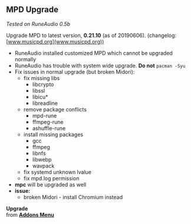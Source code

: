 MPD Upgrade
---
_Tested on RuneAudio 0.5b_

Upgrade MPD to latest version, **0.21.10** (as of 20190606). (changelog: [www.musicpd.org](www.musicpd.org))
- RuneAudio installed customized MPD which cannot be upgraded normally
- RuneAudio has trouble with system wide upgrade. **Do not** `pacman -Syu`
- Fix issues in normal upgrade (but broken Midori):
	- fix missing libs
		- libcrypto
		- libssl
		- libicu*
		- libreadline
	- remove package conflicts
		- mpd-rune
		- ffmpeg-rune
		- ashuffle-rune
	- install missing packages
		- gcc
		- ffmpeg
		- libnfs
		- libwebp
		- wavpack
	- fix systemd unknown lvalue
	- fix mpd.log permission
- **mpc** will be upgraded as well
- **issue:**
	- broken Midori - install Chromium instead

**Upgrade**  
from [**Addons Menu**](https://github.com/rern/RuneAudio_Addons)

